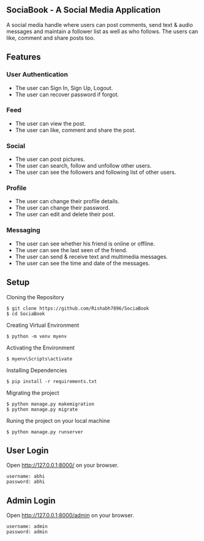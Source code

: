## SociaBook - A Social Media Application

A social media handle where users can post comments, send text & audio messages and maintain a follower list as well as who follows. The users can like, comment and share posts too. 

## Features

### User Authentication
<ul>
  <li>The user can Sign In, Sign Up, Logout.</li>
  <li>The user can recover password if forgot.</li>
</ul>

### Feed
<ul>
  <li>The user can view the post.</li>
  <li>The user can like, comment and share the post.</li>
</ul>

### Social
<ul>
  <li>The user can post pictures.</li>
  <li>The user can search, follow and unfollow other users.</li>
  <li>The user can see the followers and following list of other users.</li>
</ul>

### Profile
<ul>
  <li>The user can change their profile details.</li>
  <li>The user can change their password.</li>
  <li>The user can edit and delete their post.</li>
</ul>

### Messaging
<ul>
  <li>The user can see whether his friend is online or offline.</li>
  <li>The user can see the last seen of the friend.</li>
  <li>The user can send & receive text and multimedia messages.</li>
  <li>The user can see the time and date of the messages.</li>
</ul>


## Setup

Cloning the Repository
```
$ git clone https://github.com/Rishabh7896/SociaBook
$ cd SociaBook
```

Creating Virtual Environment
```
$ python -m venv myenv
```

Activating the Environment
```
$ myenv\Scripts\activate
```

Installing Dependencies
```
$ pip install -r requirements.txt
```

Migrating the project
```
$ python manage.py makemigration
$ python manage.py migrate
```

Runing the project on your local machine
```
$ python manage.py runserver
```

## User Login
Open <a href="http://127.0.0.1:8000/">http://127.0.0.1:8000/</a> on your browser.
```
username: abhi
password: abhi
```

## Admin Login

Open <a href="http://127.0.0.1:8000/admin">http://127.0.0.1:8000/admin</a> on your browser.
```
username: admin
password: admin
```
